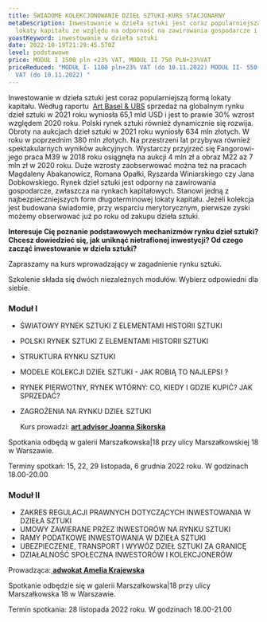 ```yaml
---
title: ŚWIADOME KOLEKCJONOWANIE DZIEŁ SZTUKI-KURS STACJONARNY
metaDescription: Inwestowanie w dzieła sztuki jest coraz popularniejszą formą
  lokaty kapitału ze względu na odporność na zawirowania gospodarcze i inflację
yoastKeyword: inwestowanie w dzieła sztuki
date: 2022-10-19T21:29:45.570Z
level: podstawowe
price: MODUŁ I 1500 pln +23% VAT, MODUŁ II 750 PLN+23%VAT
priceReduced: "MODUŁ I- 1100 pln+23% VAT (do 10.11.2022) MODUŁ II- 550 pln+23%
  VAT (do 10.11.2022) "
---
```

 Inwestowanie w dzieła sztuki jest coraz popularniejszą formą lokaty kapitału. Według raportu  [Art Basel & UBS](https://www.artbasel.com/news/art-market-report) sprzedaż na globalnym rynku dzieł sztuki w 2021 roku wyniosła 65,1 mld USD i jest to prawie 30% wzrost względem 2020 roku. Polski rynek sztuki również dynamicznie się rozwija. Obroty na aukcjach dzieł sztuki w 2021 roku wyniosły 634 mln złotych. W roku w poprzednim 380 mln złotych. Na przestrzeni lat przybywa również spektakularnych wyników aukcyjnych. Wystarczy przyjrzeć się Fangorowi- jego praca M39 w 2018 roku osiągnęła na aukcji 4 mln zł a obraz M22 aż 7 mln zł w 2020 roku. Duże wzrosty zaobserwować można też na pracach Magdaleny Abakanowicz, Romana Opałki, Ryszarda Winiarskiego czy Jana Dobkowskiego. Rynek dzieł sztuki jest odporny na zawirowania gospodarcze, zwłaszcza na rynkach kapitałowych. Stanowi jedną z najbezpieczniejszych form długoterminowej lokaty kapitału. Jeżeli kolekcja jest budowana świadomie, przy wsparciu merytorycznym, pierwsze zyski możemy obserwować już po roku od zakupu dzieła sztuki.

**Interesuje Cię poznanie podstawowych mechanizmów rynku dzieł sztuki?
Chcesz dowiedzieć się, jak uniknąć nietrafionej inwestycji?
Od czego zacząć inwestowanie w dzieła sztuki?**

Zapraszamy na kurs wprowadzający w zagadnienie rynku sztuki.

 Szkolenie składa się dwóch niezależnych modułów. Wybierz odpowiedni dla siebie.

### **Moduł I**

* ŚWIATOWY  RYNEK SZTUKI Z ELEMENTAMI HISTORII SZTUKI 
* POLSKI RYNEK SZTUKI Z ELEMENTAMI HISTORII SZTUKI 
* STRUKTURA RYNKU SZTUKI 
* MODELE KOLEKCJI DZIEŁ SZTUKI - JAK ROBIĄ TO NAJLEPSI ?
* RYNEK PIERWOTNY, RYNEK WTÓRNY: CO, KIEDY I GDZIE KUPIĆ? JAK SPRZEDAĆ?
* ZAGROŻENIA NA RYNKU DZIEŁ SZTUKI

  Kurs prowadzi: [**art advisor Joanna Sikorska** ](https://artdivision.pl/zespol/artadvisor-joannasikorska)

Spotkania odbędą w galerii Marszałkowska|18 przy ulicy Marszałkowskiej 18 w Warszawie. 

Terminy spotkań: 15, 22, 29 listopada, 6 grudnia 2022 roku. W godzinach 18.00-20.00

### **Moduł II**

* ZAKRES REGULACJI PRAWNYCH DOTYCZĄCYCH INWESTOWANIA W DZIEŁA SZTUKI
* UMOWY ZAWIERANE PRZEZ INWESTORÓW NA RYNKU SZTUKI
* RAMY PODATKOWE INWESTOWANIA W DZIEŁA SZTUKI
* UBEZPIECZENIE, TRANSPORT I WYWÓZ DZIEŁ SZTUKI ZA GRANICĘ
* DZIAŁALNOŚĆ SPOŁECZNA INWESTORÓW I KOLEKCJONERÓW

Prowadząca:[ **adwokat Amelia Krajewska**](https://artdivision.pl/zespol/adwokatka-ameliakrajewska)

Spotkanie odbędzie się w galerii Marszałkowska|18 przy ulicy Marszałkowska 18 w Warszawie.

Termin spotkania: 28 listopada 2022 roku. W godzinach 18.00-21.00